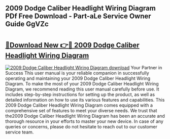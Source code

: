 ## 2009 Dodge Caliber Headlight Wiring Diagram PDf Free Download - Part-aLe Service Owner Guide GgVZc

# <h2><a href="http://dfqw2iv.blite.top/?on=2009+Dodge+Caliber+Headlight+Wiring+Diagram">🔗Download New 👉🔴 2009 Dodge Caliber Headlight Wiring Diagram</a></h2>

[![2009 Dodge Caliber Headlight Wiring Diagram download](https://i.imgur.com/lujVjoI.png)](http://dfqw2iv.blite.top/?on=2009+Dodge+Caliber+Headlight+Wiring+Diagram)
Your Partner in Success This user manual is your reliable companion in successfully operating and maintaining your 2009 Dodge Caliber Headlight Wiring Diagram. To make the most of your 2009 Dodge Caliber Headlight Wiring Diagram, we recommend reading this user manual carefully before use. It includes step-by-step instructions for setting up the product, as well as detailed information on how to use its various features and capabilities. This 2009 Dodge Caliber Headlight Wiring Diagram comes equipped with a comprehensive set of features to meet your diverse needs. We trust that the2009 Dodge Caliber Headlight Wiring Diagram has been an accurate and thorough resource in your efforts to master your new device. In case of any queries or concerns, please do not hesitate to reach out to our customer service team.
